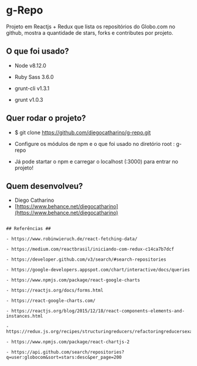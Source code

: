 # g-Repo

Projeto em Reactjs + Redux que lista os repositórios do Globo.com no github, mostra a quantidade de stars, forks e contributes por projeto.


## O que foi usado?

- Node v8.12.0

- Ruby Sass 3.6.0

- grunt-cli v1.3.1

- grunt v1.0.3


## Quer rodar o projeto?


-  $ git clone https://github.com/diegocatharino/g-repo.git


- Configure os módulos de npm e o que foi usado no diretório root : g-repo


- Já pode startar o npm e carregar o localhost (:3000) para entrar no projeto! 




## Quem desenvolveu?

- Diego Catharino
- [https://www.behance.net/diegocatharino](https://www.behance.net/diegocatharino)


```

## Referências ##

- https://www.robinwieruch.de/react-fetching-data/

- https://medium.com/reactbrasil/iniciando-com-redux-c14ca7b7dcf

- https://developer.github.com/v3/search/#search-repositories

- https://google-developers.appspot.com/chart/interactive/docs/queries

- https://www.npmjs.com/package/react-google-charts

- https://reactjs.org/docs/forms.html

- https://react-google-charts.com/

- https://reactjs.org/blog/2015/12/18/react-components-elements-and-instances.html

- https://redux.js.org/recipes/structuringreducers/refactoringreducersexample

- https://www.npmjs.com/package/react-chartjs-2

- https://api.github.com/search/repositories?q=user:globocom&sort=stars:desc&per_page=200